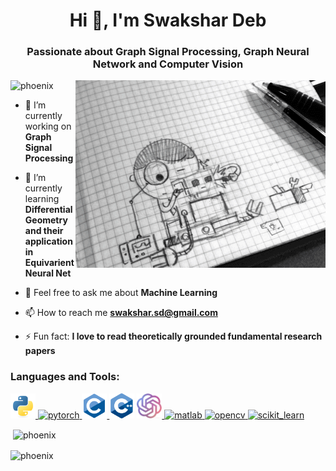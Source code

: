 <h1 align="center">Hi 👋, I'm Swakshar Deb</h1>
<h3 align="center">Passionate about Graph Signal Processing, Graph Neural Network and Computer Vision</h3>
<img align="right" alt="Coding" width="400" height="300" src="img/88zT.gif">
<p align="left"> <img src="https://komarev.com/ghpvc/?username=phoenix&label=Profile%20views&color=0e75b6&style=flat" alt="phoenix" /> </p>

- 🔭 I’m currently working on **Graph Signal Processing**

- 🌱 I’m currently learning **Differential Geometry and their application in Equivarient Neural Net**

- 💬 Feel free to ask me about **Machine Learning**

- 📫 How to reach me **swakshar.sd@gmail.com**

- ⚡ Fun fact: **I love to read theoretically grounded fundamental research papers**

<h3 align="left">Languages and Tools:</h3>
<p align="left"> <a href="https://www.python.org" target="_blank" rel="noreferrer"> <img src="https://raw.githubusercontent.com/devicons/devicon/master/icons/python/python-original.svg" alt="python" width="40" height="40"/> </a> <a href="https://pytorch.org/" target="_blank" rel="noreferrer"> <img src="https://www.vectorlogo.zone/logos/pytorch/pytorch-icon.svg" alt="pytorch" width="40" height="40"/> </a><a href="https://www.cprogramming.com/" target="_blank" rel="noreferrer"> <img src="https://raw.githubusercontent.com/devicons/devicon/master/icons/c/c-original.svg" alt="c" width="40" height="40"/> </a> <a href="https://www.w3schools.com/cpp/" target="_blank" rel="noreferrer"> <img src="https://raw.githubusercontent.com/devicons/devicon/master/icons/cplusplus/cplusplus-original.svg" alt="cplusplus" width="40" height="40"/></a> <a href="https://openai.com/" target="_blank" rel="noreferrer"> <img src="img/icon.svg" alt="openai" width="40" height="40"/> </a> </a> <a href="https://www.mathworks.com/" target="_blank" rel="noreferrer"> <img src="https://upload.wikimedia.org/wikipedia/commons/2/21/Matlab_Logo.png" alt="matlab" width="40" height="40"/> </a> <a href="https://opencv.org/" target="_blank" rel="noreferrer"> <img src="https://www.vectorlogo.zone/logos/opencv/opencv-icon.svg" alt="opencv" width="40" height="40"/> </a><a href="https://scikit-learn.org/" target="_blank" rel="noreferrer"> <img src="https://upload.wikimedia.org/wikipedia/commons/0/05/Scikit_learn_logo_small.svg" alt="scikit_learn" width="40" height="40"/> </a> <a href="https://www.tensorflow.org" target="_blank" rel="noreferrer"> </a> </p>


<p>&nbsp;<img align="center" src="https://github-readme-stats.vercel.app/api?username=phoenix&show_icons=true&locale=en" alt="phoenix" /></p>

<p><img align="center" src="https://github-readme-streak-stats.herokuapp.com/?user=phoenix&" alt="phoenix" /></p>
